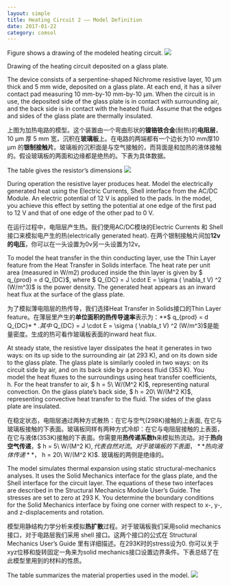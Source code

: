 ```yaml
---
layout: simple
title: Heating Circuit 2 —— Model Definition
date: 2017-01-22
category: comsol
---
```


Figure shows a drawing of the modeled heating circuit. 
![][image-1]

Drawing of the heating circuit deposited on a glass plate. 

The device consists of a serpentine-shaped Nichrome resistive layer, 10 μm thick and 5 mm wide, deposited on a glass plate. At each end, it has a silver contact pad measuring 10 mm-by-10 mm-by-10 μm. When the circuit is in use, the deposited side of the glass plate is in contact with surrounding air, and the back side is in contact with the heated fluid. Assume that the edges and sides of the glass plate are thermally insulated. 

上图为加热电路的模型。这个装置由一个弯曲形状的**镍铬铁合金**(耐热)的**电阻层**，10 μm 厚 5 mm 宽，沉积在**玻璃板**上。在电路的两端都有一个边长为10 mm厚10 μm 的**银制接触片**。玻璃板的沉积面是与空气接触的，而背面是和加热的液体接触的。假设玻璃板的两面和边缘都是绝热的。下表为具体数据。

The table gives the resistor’s dimensions
![][image-2]

During operation the resistive layer produces heat. Model the electrically generated heat using the Electric Currents, Shell interface from the AC/DC Module. An electric potential of 12 V is applied to the pads. In the model, you achieve this effect by setting the potential at one edge of the first pad to 12 V and that of one edge of the other pad to 0 V. 

在运行过程中，电阻层产生热。我们使用AC/DC模块的Electric Currents 和 Shell 接口来模拟电产生的热(electrically generated heat). 在两个银制接触片间加**12v的电压**，你可以在一头设置为0v另一头设置为12v。

<script type="text/x-mathjax-config">MathJax.Hub.Config({tex2jax: {inlineMath:[['$','$']]}});</script>
<script type="text/javascript" src="http://cdn.mathjax.org/mathjax/latest/MathJax.js?config=TeX-AMS-MML_HTMLorMML"></script>

To model the heat transfer in the thin conducting layer, use the Thin Layer feature from the Heat Transfer in Solids interface. The heat rate per unit area (measured in W/m2) produced inside the thin layer is given by $ q_{prod} = d Q_{DC}$, where $ Q\_{DC} = J \cdot E = \sigma ( \nabla\_t V) ^2 (W/m^3)$ is the power density. The generated heat appears as an inward heat flux at the surface of the glass plate. 

为了模拟薄电阻层的热传导，我们选择Heat Transfer in Solids接口的Thin Layer feature。在薄层里产生的**单位面积的热传导速率**表示为：**$ q_{prod} = d Q_{DC}$**. 其中$ Q\_{DC} = J \cdot E = \sigma ( \nabla\_t V) ^2 (W/m^3)$是能量密度。生成的热可看作玻璃板表面的inward heat flux.

At steady state, the resistive layer dissipates the heat it generates in two ways: on its up side to the surrounding air (at 293 K), and on its down side to the glass plate. The glass plate is similarly cooled in two ways: on its circuit side by air, and on its back side by a process fluid (353 K). You model the heat fluxes to the surroundings using heat transfer coefficients, h. For the heat transfer to air, $ h = 5\ W/(M^2 K)$, representing natural convection. On the glass plate’s back side, $ h = 20\ W/(M^2 K)$, representing convective heat transfer to the fluid. The sides of the glass plate are insulated. 

在稳定状态，电阻层通过两种方式散热：在它与空气(298K)接触的上表面, 在它与玻璃板接触的下表面。玻璃板同样有两种方式冷却：在它与电阻层接触的上表面，在它与液体(353K)接触的下表面。你需要用**热传递系数h**来模拟热流动。对于**热向空气传递**，$ h = 5\ W/(M^2 K)$, 代表自然对流。对于玻璃板的下表面，**热向液体传递**，$ h = 20\ W/(M^2 K)$. 玻璃板的两侧是绝缘的。

The model simulates thermal expansion using static structural-mechanics analyses. It uses the Solid Mechanics interface for the glass plate, and the Shell interface for the circuit layer. The equations of these two interfaces are described in the Structural Mechanics Module User’s Guide. The stresses are set to zero at 293 K. You determine the boundary conditions for the Solid Mechanics interface by fixing one corner with respect to x-, y-, and z-displacements and rotation. 

模型用静结构力学分析来模拟**热扩散**过程。对于玻璃板我们采用solid mechanics 接口，对于电路层我们采用 shell 接口。这两个接口的公式在 Structural Mechanics User’s Guide 里有详细描述。在293K时的stress设为0. 你可以关于xyz位移和旋转固定一角来为solid mechanics接口设置边界条件。下表总结了在此模型里用到的材料的性质。

The table summarizes the material properties used in the model.
![][image-3]


[image-1]:	https://cdn-images-1.medium.com/max/800/1*sAZ8D1hVoSKGlHniUu5hAw.png
[image-2]:	https://cdn-images-1.medium.com/max/800/1*AnVbsNTVMrMv6cpOyvQcxg.png
[image-3]:	https://cdn-images-1.medium.com/max/800/1*XB53o-JirV7QmYzO-N5svg.png